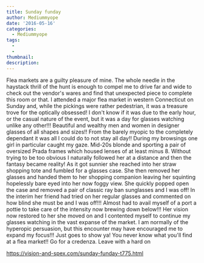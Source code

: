 ```yaml
---
title: Sunday funday
author: Mediummyope
date: '2016-05-16'
categories:
  - Mediummyope
tags:
  - 
  - 
thumbnail: 
description: 
---
```


Flea markets are a guilty pleasure of mine. The whole needle in the haystack thrill of the hunt is enough to compel me to drive far and wide to check out the vendor's wares and find that unexpected piece to complete this room or that. I attended a major flea market in western Connecticut on Sunday and, while the pickings were rather pedestrian, it was a treasure trove for the optically obsessed! I don't know if it was due to the early hour, or the casual nature of the event, but it was a day for glasses watching unlike any other!!! Beautiful and wealthy men and women in designer glasses of all shapes and sizes!! From the barely myopic to the completely dependant it was all I could do to not stay all day!! During my browsings one girl in particular caught my gaze. Mid-20s blonde and sporting a pair of oversized Prada frames which housed lenses of at least minus 8. Without trying to be too obvious I naturally followed her at a distance and then the fantasy became reality! As it got sunnier she reached into her straw shopping tote and fumbled for a glasses case. She then removed her glasses and handed them to her shopping companion leaving her squinting hopelessly bare eyed into her now foggy view. She quickly popped open the case and removed a pair of classic ray ban sunglasses and I was off! In the interim her friend had tried on her regular glasses and commented on how blind she must be and I was off!!! Almost had to avail myself of a port a pottie to take care of the intensity now brewing down below!!! Her vision now restored to her she moved on and I contented myself to continue my glasses watching in the vast expanse of the market. I am normally of the hyperopic persuasion, but this encounter may have encouraged me to expand my focus!!! Just goes to show ya! You never know what you'll find at a flea market!! Go for a credenza. Leave with a hard on

https://vision-and-spex.com/sunday-funday-t775.html
